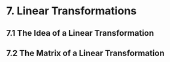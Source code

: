 # 7. Linear Transformations
## 7.1 The Idea of a Linear Transformation

## 7.2 The Matrix of a Linear Transformation


